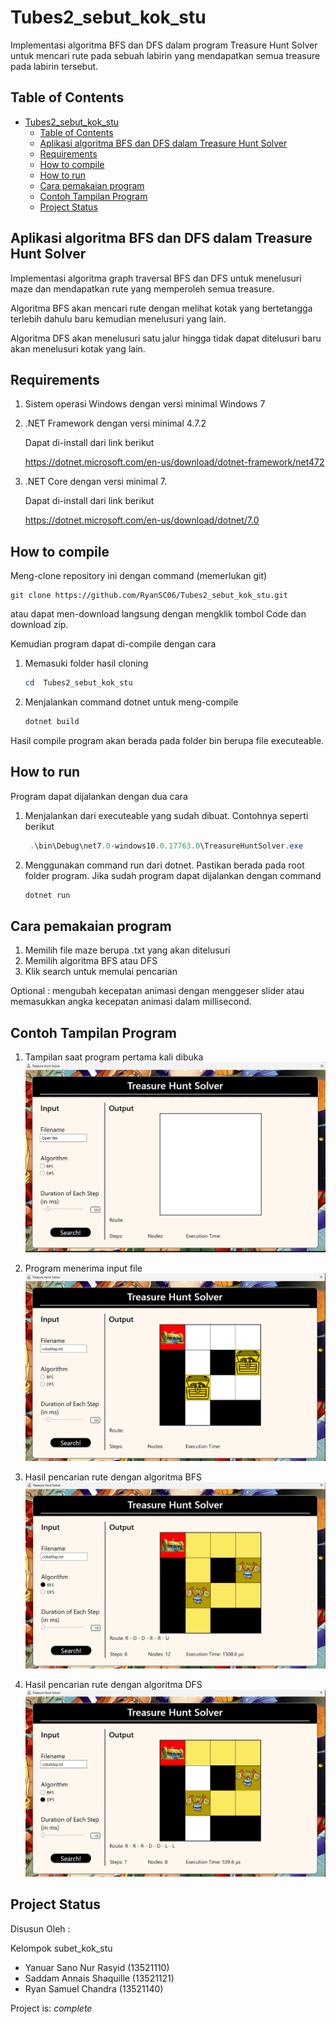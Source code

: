 # Tubes2_sebut_kok_stu

Implementasi algoritma BFS dan DFS dalam program Treasure Hunt Solver untuk mencari rute pada sebuah labirin yang mendapatkan semua treasure pada labirin tersebut.

## Table of Contents

- [Tubes2\_sebut\_kok\_stu](#tubes2_sebut_kok_stu)
  - [Table of Contents](#table-of-contents)
  - [Aplikasi algoritma BFS dan DFS dalam Treasure Hunt Solver](#aplikasi-algoritma-bfs-dan-dfs-dalam-treasure-hunt-solver)
  - [Requirements](#requirements)
  - [How to compile](#how-to-compile)
  - [How to run](#how-to-run)
  - [Cara pemakaian program](#cara-pemakaian-program)
  - [Contoh Tampilan Program](#contoh-tampilan-program)
  - [Project Status](#project-status)

## Aplikasi algoritma BFS dan DFS dalam Treasure Hunt Solver

Implementasi algoritma graph traversal BFS dan DFS untuk menelusuri maze dan mendapatkan rute yang memperoleh semua treasure.

Algoritma BFS akan mencari rute dengan melihat kotak yang bertetangga terlebih dahulu baru kemudian menelusuri yang lain.

Algoritma DFS akan menelusuri satu jalur hingga tidak dapat ditelusuri baru akan menelusuri kotak yang lain.

## Requirements

1. Sistem operasi Windows dengan versi minimal Windows 7
2. .NET Framework dengan versi minimal 4.7.2

    Dapat di-install dari link berikut

    <https://dotnet.microsoft.com/en-us/download/dotnet-framework/net472>

3. .NET Core dengan versi minimal 7.

   Dapat di-install dari link berikut

   <https://dotnet.microsoft.com/en-us/download/dotnet/7.0>

## How to compile

Meng-clone repository ini dengan command (memerlukan git)

```shell
git clone https://github.com/RyanSC06/Tubes2_sebut_kok_stu.git
```

atau dapat men-download langsung dengan mengklik tombol Code dan download zip.

Kemudian program dapat di-compile dengan cara

1. Memasuki folder hasil cloning

    ```powershell
    cd  Tubes2_sebut_kok_stu   
    ```

2. Menjalankan command dotnet untuk meng-compile

    ```powershell
    dotnet build
    ```

Hasil compile program akan berada pada folder bin berupa file executeable.

## How to run

Program dapat dijalankan dengan dua cara

1. Menjalankan dari executeable yang sudah dibuat.
   Contohnya seperti berikut

   ```powershell
    .\bin\Debug\net7.0-windows10.0.17763.0\TreasureHuntSolver.exe    
   ```

2. Menggunakan command run dari dotnet.
    Pastikan berada pada root folder program. Jika sudah program dapat dijalankan dengan command

    ```powershell
    dotnet run
    ```

## Cara pemakaian program

1. Memilih file maze berupa .txt yang akan ditelusuri
2. Memilih algoritma BFS atau DFS
3. Klik search untuk memulai pencarian

Optional : mengubah kecepatan animasi dengan menggeser slider atau memasukkan angka kecepatan animasi dalam millisecond.

## Contoh Tampilan Program

1. Tampilan saat program pertama kali dibuka
    ![firstScreen](img/firstScreen.png)

2. Program menerima input file
    ![showMaze](img/inputScreen.png)

3. Hasil pencarian rute dengan algoritma BFS
    ![bfsSolve](img/bfsExample.png)

4. Hasil pencarian rute dengan algoritma DFS
    ![dfsSolve](img/dfsExample.png)

## Project Status

Disusun Oleh :

Kelompok subet_kok_stu

- Yanuar Sano Nur Rasyid (13521110)
- Saddam Annais Shaquille (13521121)
- Ryan Samuel Chandra (13521140)

Project is: _complete_
